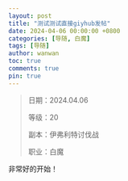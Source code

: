 ```yaml
---
layout: post
title: "测试测试直接giyhub发帖"
date: 2024-04-06 00:00:00 +0800
categories: [导随, 白魔]
tags: [导随]
author: wanwan
toc: true
comments: true
pin: true
---
```


> 日期：2024.04.06
>
> 等级：20
>
> 副本：伊弗利特讨伐战
>
> 职业：白魔

非常好的开始！
